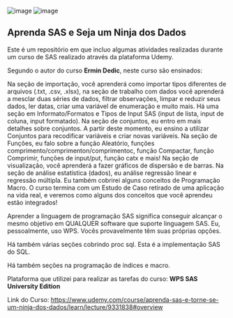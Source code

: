 ![image](https://user-images.githubusercontent.com/70775662/117591257-0ebd2c00-b10a-11eb-9563-f33c4d6ef2af.png) 
![image](https://user-images.githubusercontent.com/70775662/117591303-58a61200-b10a-11eb-9445-6ee01d29d7e7.png)


## Aprenda SAS e Seja um Ninja dos Dados
Este é um repositório em que incluo algumas atividades realizadas durante um curso de SAS realizado através da plataforma Udemy.

Segundo o autor do curso **Ermin Dedic**, neste curso são ensinados:

Na seção de importação, você aprenderá como importar tipos diferentes de arquivos (.txt, .csv, .xlsx), na seção de trabalho com dados você aprenderá a mesclar duas séries de dados, filtrar observações, limpar e reduzir seus dados, ler datas, criar uma variável de enumeração e muito mais. Há uma seção em Informato/Formatos e Tipos de Input SAS (input de lista, input de coluna, input formatado). Na seção de conjuntos, eu entro em mais detalhes sobre conjuntos. A partir deste momento, eu ensino a utilizar Conjuntos para recodificar variáveis e criar novas variáveis. Na seção de Funções, eu falo sobre a função Aleatório, funções comprimento/comprimenton/comprimentoc, função Compactar, função Comprimir, funções de input/put, função catx e mais! Na seção de visualização, você aprenderá a fazer gráficos de dispersão e de barras. Na seção de análise estatística (dados), eu análise regressão linear e regressão múltipla. Eu também cobrirei alguns conceitos de Programação Macro. O curso termina com um Estudo de Caso retirado de uma aplicação na vida real, e veremos como alguns dos conceitos que você aprendeu estão integrados!

Aprender a linguagem de programação SAS significa conseguir alcançar o mesmo objetivo em QUALQUER software que suporte linguagem SAS. Eu, pessoalmente, uso WPS. Vocês provavelmente têm suas próprias opções.   

Há também várias seções cobrindo proc sql. Esta é a implementação SAS do SQL.

Há também seções na programação de índices e macro.

Plataforma que utilizei para realizar as tarefas do curso: **WPS SAS University Edition**

Link do Curso: https://www.udemy.com/course/aprenda-sas-e-torne-se-um-ninja-dos-dados/learn/lecture/9331838#overview

